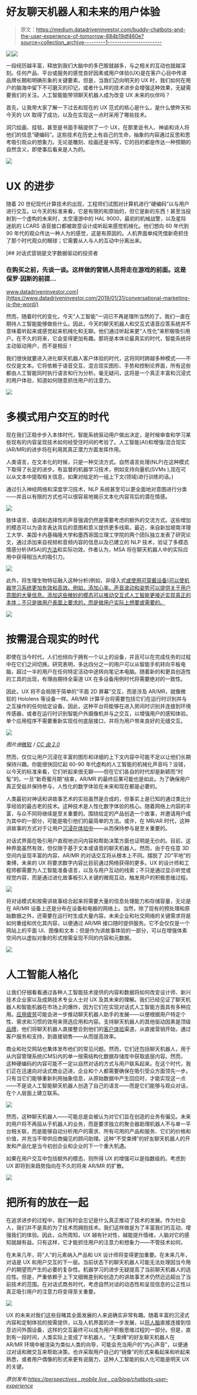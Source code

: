 # 好友聊天机器人和未来的用户体验

> 原文：<https://medium.datadriveninvestor.com/buddy-chatbots-and-the-user-experience-of-tomorrow-884b19df460e?source=collection_archive---------1----------------------->

[![](img/6e0297716630b71b68ae509ad2077d8c.png)](http://www.track.datadriveninvestor.com/1B9E)![](img/07e5a5cb1b09ab5a43d7b898732264a9.png)

一段经历越丰富，释放到我们大脑中的多巴胺就越多，与之相关的互动也就越深刻。任何产品、平台或服务的感觉良好因素或用户体验(UX)是在客户心目中传递品牌长期和明确形象的关键要素。但是，当我们迈向明天的 UX 时，我们如何在用户的脑海中留下不可磨灭的印记，或者什么样的技术进步会增强这种效果，无疑需要我们的关注。人工智能能带领聊天机器人成为改变 UX 未来的伙伴吗？

首先，让我带大家了解一下过去和现在的 UX 范式的核心是什么，是什么使昨天和今天的 UX 取得了成功，以及在实现这一点时采用了哪些技术。

洞穴绘画、挂毯，甚至是书面手稿提供了一个 UX，在那里说书人、神谕和诗人将他们的信息“硬编码”。这些技术在历史上有自己的生命，抽象的内容通过反思和思考吸引观众的想象力。无论是雕刻、绘画还是书写，它的目的都是传达一种预期的自然含义，即使事后看来是人为的。

![](img/8bf69ff5c938c0bd2b0003a529a4ae60.png)

# UX 的进步

随着 20 世纪现代计算技术的出现，工程师们试图对计算机进行“硬编码”以与用户进行交互。以今天的标准来看，它是有限的和原始的，但它是新的东西！甚至当投射到一个虚构的未来时，太空漫游中的 HAL 9000，最初的机械战警，以及星际迷航的 LCARS 语音接口都被故意设计成听起来感觉机械化。他们想向 60 年代到 90 年代的观众传达一种人为的感觉，这是有原因的。人机界面单纯凭借新奇抓住了那个时代观众的眼球；它需要从人与人的互动中分离出来。

[](https://www.datadriveninvestor.com/2019/01/31/conversational-marketing-is-the-word/) [## 对话式营销是文字数据驱动的投资者

### 在购买之前，先谈一谈。这样做的营销人员将走在游戏的前面。这是保罗·因斯的前提…

www.datadriveninvestor.com](https://www.datadriveninvestor.com/2019/01/31/conversational-marketing-is-the-word/) 

然而，随着时代的变化，今天“人工智能”一词已不再是理所当然的了。我们一直在期待人工智能能够做些什么。因此，今天的聊天机器人和交互式语音应答系统并不意味着听起来或感觉起来机械化和无聊。他们通过听起来更“人性化”来积极吸引用户。在不久的将来，它会变得更加有趣。那将是本体论最真实的时代，智能系统将主动驱动用户，而不是相反！

我们很快就要进入进化聊天机器人客户体验的时代，这将同时跨越多种模式——不仅仅是文本。它将依赖于语音交互、混合现实图形、手势和控制论界面，所有这些都由人工智能同时执行语言和行为分析。毫无疑问，这将是一个真正丰富和沉浸式的用户体验，知道如何随意抓住用户的注意力。

![](img/6a1415b9af9050fccc3033112a44d4ea.png)

# 多模式用户交互的时代

现在我们正稳步步入本体时代，智能系统驱动用户做出决定，是时候审查和学习某些现有的内容呈现技术如何经受住时间的考验了。人工智能(AI)和增强/混合现实(AR/MR)的进步将在利用其真正潜力方面发挥作用。

人类语言，在文本化的时候，只是一种交流方式。自然语言处理(NLP)在这种模式下取得了长足的进步。有监督的机器学习技术，例如支持向量机(SVMs ),现在可以从文本中提取相关信息，如果对给定的一组上下文(领域)进行训练的话。)

通过引入神经网络和深度学习技术，NLP 系统甚至可以更全面地对意图进行分类——并且以有限的方式也可以很容易地揭示文本化内容背后的潜在情感。

![](img/c611c2698bb627d5a56858dc8a2de474.png)

肢体语言、语调和选择性的声音强调仍然是需要考虑的额外的交流方式。这些增加的模态可以为语言表达背后的意图和意义提供更多线索。最近，来自新加坡南洋理工大学、美国卡内基梅隆大学和墨西哥国立理工学院的两个团队独立发表了研究论文，通过添加来自视频和音频内容的信息以及已建立的 NLP 技术，验证了多模态情感分析(MSA)的[方法](http://sentic.net/multiple-attentions-for-multimodal-sentiment-analysis.pdf)和实际功效。作者认为，MSA 将在聊天机器人中的实际应用中获得相当大的吸引力。

![](img/3e68e51f98915cd7067fc25987a36c02.png)

此外，将生理生物特征融入这种分析(例如，非侵入式[或使用可穿戴设备)可以使机器学习系统更加有效和高效。例如，添加心率、声音波动和姿势可以提供关于用户意图的大量信息。添加这些微妙的模态可以推动交互式人工智能更接近实现真正的本体；不只是做用户表面上要求的，而是做用户实际上想要或需要的。](http://eqradio.csail.mit.edu/files/eqradio-paper.pdf)

![](img/b56a885c82a54f0952c189b56f4ccf0d.png)

# 按需混合现实的时代

即使在当今时代，人们也倾向于拥有一个以上的设备，并且可以在完成任务的过程中在它们之间切换。研究表明，多达四分之一的用户可以从智能手机转向平板电脑，超过一半的用户在任何特定活动中途转向笔记本电脑。随着新的和更具创造性的工具的出现，有理由期待全渠道 UX 在多设备用例时代将需要绝对的一致性。

因此，UX 将不会局限于简单的“平面 2D 屏幕”交互，而是涉及 AR/MR，就像微软的 Hololens 等设备一样。AR/MR 计算平台将需要包括它们在运行时识别并与之互操作的任何给定设备。因此，这种平台将能够在进入房间时识别并连接到环境传感器，或者在运行时识别智能户外摄像机并与之交互，以增强用户的感知体验。单个应用程序不需要重新实现任何底层接口，并将为用户带来良好的无缝交互。

![](img/f3b0be87a133db7e498a39377dd95203.png)

*图片由*[微软](https://www.flickr.com/photos/microsoftsweden/15716942894) */* [*CC 由 2.0*](https://creativecommons.org/licenses/by/2.0/)

然而，仅仅让用户沉浸在丰富的图形和详细的上下文内容中可能不足以让他们长期保持兴趣。你能很快回忆起 60-90 年代虚构的人工智能的机械化声音吗？没错，以今天的标准来看，它们听起来很无聊——但在它们各自的时代却是新颖而“时髦”的。一旦“新奇蜜月期”结束，AR/MR 的最终后果可能也是如此。为了确保用户真正受益并保持参与，人性化的数字体验在未来和现在都是必要的。

人类最初对神话和讲故事艺术的实验虽然是合成的，但事实上是已知的通过类比分享经验的最古老的技术。这种技术是人性化数字体验的核心。随着网络上内容的丰富，与众不同将继续是至关重要的。围绕给定的产品创造一个故事，并邀请用户成为其中的一部分，可能是吸引他们的最简单的方法。或许，在 MR/AR 时代，这种讲故事的方式对于让用户[沉浸在体验中](https://readwrite.com/2016/04/14/microsoft-hololens-ar-digital-storytelling-dl4/)——从而保持参与是至关重要的。

对话式界面在吸引用户直观地访问内容和帮助决策方面也证明是无价的。目前，这种界面虽然有效，但仅限于基于文本或语音的聊天机器人。然而，由于在任意 3D 空间内呈现丰富的内容，AR/MR 的对话交互将从根本上不同。摆脱了 2D“平地”的束缚，未来的 UX 将要求数字内容比目前通过网络获得的更多。UX 的设计师和工程师都需要为人工智能准备语言，以及与用户互动的线索；不只是通过显示听觉或视觉内容，而是通过进化故事板引入关键的微观互动，触发用户的积极思维过程。

![](img/33c5cfdac854f307beeed81f96c0eb0b.png)

将对话模式和按需讲故事结合起来将需要大量的信息处理能力和存储容量，无论是在 AR/MR 设备上还是分布在设备和电器的网络上。当然，除了现有的预处理和原始数据之外，还需要在运行时生成大量内容。未来企业和社交网络的关键需求将是如何重组和优化其内容，以便通过 AR/MR 接口随时提供服务。它不会仅仅是一个网站上的平面 UI、图像和文本；但是作为讲故事体验的一部分，可以在增强体素空间内以虚拟对象的形式按需呈现不同的内容和元数据。

![](img/19e177922cfe8e306318b2edd2b3c663.png)

# 人工智能人格化

让我们仔细看看通过各种人工智能技术提供的内容和数据将如何改变设计师、新兴技术企业家以及成熟技术专业人士对 UX 及其未来的理解。我们已经见证了聊天机器人和智能机器在市场上的爆炸，因为它们在实现对话式人工智能方面具有多种应用。[应用疲劳](http://fortune.com/2016/08/16/app-fatigue-is-taking-a-toll-on-smartphone-owners/)可能会进一步推动聊天机器人助手的发展——以便根据用户特定个性、需求和习惯的效用来筛选应用和内容。支持聊天机器人的其他驱动因素是顶级[品牌](https://chatbotslife.com/7-brands-already-using-chatbots-29bae20363cd)，他们将聊天机器人直接整合到他们的[客户体验](https://perspectives.mobilelive.ca/blog/customer-experience-in-the-digital-economy)渠道，从直接营销开始，通过客户服务和支持，到直接销售——从而提高效率。

商业和社交网站也集体发布他们的常见问题。然而，它们还包括聊天机器人，用于从内容管理系统(CMS)内的单一按需结构化数据存储库中获取底层内容。然而，这种硬编码的内容可能不一定以自然对话的方式与用户联系起来。在这个时代，我们正在迅速向对话式商业迈进，企业和个人都需要确保在吸引受众方面领先一步。只有当它们能够重新利用抽象信息，从原始数据中产生回应时，才能实现这一点——不是说人工智能聊天机器人创造了自己的语言——而是它们能够与观众对话，在个人层面上建立联系。

![](img/97d541a8798e5bc9eae3e057cb6942eb.png)

然而，这种聊天机器人——可能总是会被认为对它们旨在创造的业务有偏见。未来的用户将不再屈从于机器人的业务，而是要求独立的聚合器助理机器人不与单一平台相关联，而是能够自动分析用户的需求、所有可用的产品和服务、它们的价格和价值，并充当不带供应商偏见的顾问助理。这种“不受束缚”的好友聊天机器人的开发和产品化是当今初创企业和企业的下一个重大机遇。

如果在用户交互中包括额外的模态，则所得 UX 的增强可以是指数级的。考虑到 UX 即将到来趋势指向在不久的将来 AR/MR 的扩散。

![](img/2064295d5d4636140734a11fa119b100.png)

# 把所有的放在一起

在追求进步的过程中，我们有时会忘记是什么真正推动了技术的发展。作为社会人，我们并不是真的为了技术而拥抱技术。我们这样做是为了丰富我们的互动，增强我们的体验。因此，众所周知，UX 越有针对性，越能提升情绪，人脑对它的感知就越有益。只有这样，它才能抓住用户的注意力和想象力——不管技术如何。

在未来几年，将“人”的元素纳入产品和 UX 设计师将变得更加重要。在未来几年，对话是 UX 和用户交互的下一层。当前状态下的聊天机器人可能无法处理因当今用户的期望而产生的必要的复杂性。机器学习的进步无疑提高了当前聊天机器人的适应性。但是，严重依赖于上下文细微差别和创造力的讲故事艺术仍然远远超出了当前技术的范围。在对话式商务时代，考虑自然对话的动态性和呈现信息的公正性以真正吸引用户的注意力将变得至关重要。

![](img/097d5a8c3cb1e0e53e4b2112dc8719db.png)

UX 的未来对我们这些目睹其全面发展的人来说确实非常有趣。随着丰富的沉浸式内容和定制体验的按需提供，以及人机界面的进一步发展，以[将人脑](https://www.wired.com/2017/03/elon-musks-neural-lace-really-look-like/)直接连接到信息访问外围设备，这样的交互最终可以成为用户积极思维过程的一部分。但是，直到有一段时间，人类实际上变成了半机器人，“无束缚”的好友聊天机器人在 AR/MR 环境中被渲染为类似人类的向导，可能会充当用户的“内心声音”，以便通过对话和微交互来帮助决策。也许采取用户自己的“镜像”的形式来看起来和听起来熟悉，或者用户偶像的形式来更有说服力，这种人工智能的拟人化可能是明天 UX 的关键。

*原创发布:*[*https://perspectives . mobile live . ca/blog/chatbots-user-experience*](https://perspectives.mobilelive.ca/blog/chatbots-user-experience)